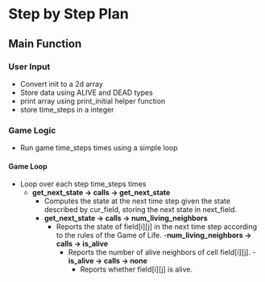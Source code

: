 
# Step by Step Plan

## Main Function

### User Input

- Convert init to a 2d array
- Store data using ALIVE and DEAD types
- print array using print_initial helper function
- store time_steps in a integer

### Game Logic

- Run game time_steps times using a simple loop
  
#### Game Loop

- Loop over each step time_steps times
  - **get_next_state -> calls -> get_next_state**
    - Computes the state at the next time step given the state described by cur_field, storing the next state in next_field.
    - **get_next_state -> calls -> num_living_neighbors**
      - Reports the state of field[i][j] in the next time step according to the rules of the Game of Life.
      -**num_living_neighbors -> calls -> is_alive**
        - Reports the number of alive neighbors of cell field[i][j].
        -**is_alive -> calls -> none**
          - Reports whether field[i][j] is alive.